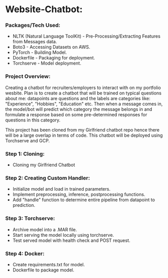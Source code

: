 # Website-Chatbot:

### Packages/Tech Used: 

- NLTK (Natural Language ToolKit) - Pre-Processing/Extracting Features from Messages data.
- Boto3 - Accessing Datasets on AWS. 
- PyTorch - Building Model.
- Dockerfile - Packaging for deployment. 
- Torchserve - Model deployment. 

### Project Overview: 

Creating a chatbot for recruiters/employers to interact with on my portfolio wesbite. Plan is to create a chatbot that will be trained on typical questions about me: datapoints are questions and the labels are categories like: "Experience", "Hobbies", "Education" etc. Then when a message comes in, the model/bot will predict which category the message belongs in and formulate a response based on some pre-determined responses for questions in this category.

This project has been cloned from my Girlfriend chatbot repo hence there will be a large overlap in terms of code. This chatbot will be deployed using Torchserve and GCP.

### Step 1: Cloning:
- Cloning my Girlfriend Chatbot

### Step 2: Creating Custom Handler:
- Initialize model and load in trained parameters. 
- Implement preprocessing, inference, postprocessing functions. 
- Add "handle" function to determine entire pipeline from datapoint to prediction. 

### Step 3: Torchserve:
- Archive model into a .MAR file. 
- Start serving the model locally using torchserve. 
- Test served model with health check and POST request. 

### Step 4: Docker:
- Create requirements.txt for model. 
- Dockerfile to package model. 
